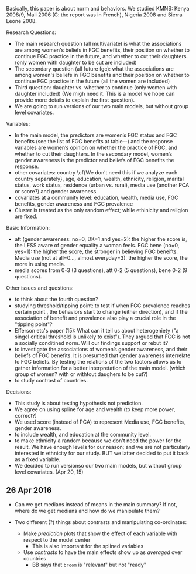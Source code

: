 
Basically, this paper is about norm and behaviors.
We studied KMNS: Kenya 2008/9, Mali 2006 (C: the report was in French), Nigeria 2008 and Sierra Leone 2008.

Research Questions:

+ The main research question (all multivariate) is what the associations are among women's beliefs in FGC benefits, their position on whether to continue FGC practice in the future, and whether to cut their daughters. (only women with daughter to be cut are included)
+ The secondary question (all future fgc):  what the associations are among women's beliefs in FGC benefits and their position on whether to continue FGC practice in the future (all the women are included)
+ Third question:  daughter vs. whether to continue (only women with daughter included) (We migh need it.  This is a model we hope can provide more details to explain the first question).
+ We are going to run versions of our two main models, but without group level covariates.


Variables:
+ In the main model, the predictors are women’s FGC status and FGC benefits  (see the list of FGC benefits at table--) and the response variables are women’s opinion on whether the practice of FGC, and whether to cut their daughters.  In the secondary model, women’s gender awareness is the predictor and beliefs of FGC benefits the response.
+ other covariates:  country \cf{We don’t need this if we analyze each country separately}, age, education, wealth, ethnicity, religion, marital status, work status, residence (urban vs. rural), media use (another PCA or score?) and gender awareness.
+ covariates at a community level:  education, wealth, media use, FGC benefits, gender awareness and FGC prevalence
+ Cluster is treated as the only random effect; while ethinicity and religion are fixed.

Basic Information:
+ att (gender awareness: no=0, DK=1 and yes=2):  the higher the score is, the LESS aware of gender equality a woman feels.  FGC bene (no=0, yes=1):  the higher the score, the stronger in believing FGC beneifts.  Media use (not at all=0..., almost everyday=3):  the higher the score, the more in using media.
+ media scores from 0-3 (3 questions), att 0-2 (5 questions), bene 0-2 (9 questions).

Other issues and questions:
+ to think about the fourth question?
+ studying threshold/tipping point: to test if when FGC prevalence reaches certain point , the behaviors start to change (either direction), and if the association of benefit and prevalence also play a crucial role in the "tipping point"?
+ Efferson etc's paper (15):  What can it tell us about heterogeniety ("a singel critical threshold is unlikely to exist"). They argued that FGC is not a socially conditined norm.  Will our findings support or rebut it?
+ to investigate the associations of women’s gender awareness, and their beliefs of FGC benefits.  It is presumed that gender awareness interrelate to FGC beliefs.  By testing the relations of the two factors allows us to gather information for a better interpretation of the main model. (which group of women?  with or withtout daughers to be cut?)
+ to study contrast of countries.

Decisions:
+ This study is about testing hypothesis not prediction.
+ We agree on using spline for age and wealth (to keep more power, correct?)
+ We used score (instead of PCA) to represent Media use, FGC benefits, gender awareness.
+ to include wealth, and education at the community level.
+ to make ethnicity a random because we don't need the power for the result.  We have enough levels for our reason; and we are not particularly interested in ethnicity for our study.  BUT we latter decided to put it back as a fixed variable.
+ We decided to run versionso our two main models, but without group level covariates. (Apr 20, 15)

## 26 Apr 2016

* Can we get medians instead of means in the main summary? If not, where do we get medians and how do we manipulate them?

* Two different (?) things about contrasts and manipulating co-ordinates:
  * Make _prediction_ plots that show the effect of each variable with respect to the model center
    * This is also important for the splined variables
  * Use _contrasts_ to have the main effects show up as _averaged_ over countries
    * BB says that `broom` is "relevant" but not "ready"

